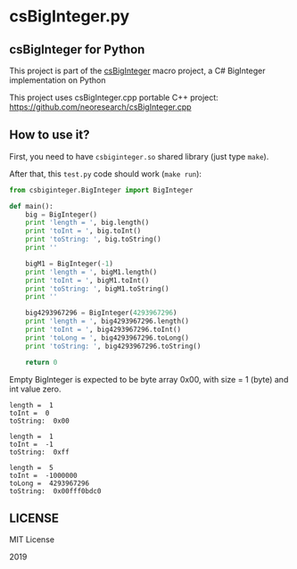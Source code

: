 # csBigInteger.py

## csBigInteger for Python

This project is part of the [csBigInteger](https://github.com/neoresearch/csBigInteger) macro project, a C# BigInteger implementation on Python 

This project uses csBigInteger.cpp portable C++ project: https://github.com/neoresearch/csBigInteger.cpp

## How to use it?

First, you need to have `csbiginteger.so` shared library (just type `make`).

After that, this `test.py` code should work (`make run`):

```py
from csbiginteger.BigInteger import BigInteger

def main():
    big = BigInteger()
    print 'length = ', big.length()
    print 'toInt = ', big.toInt()
    print 'toString: ', big.toString()
    print ''

    bigM1 = BigInteger(-1)
    print 'length = ', bigM1.length()
    print 'toInt = ', bigM1.toInt()
    print 'toString: ', bigM1.toString()
    print ''

    big4293967296 = BigInteger(4293967296)
    print 'length = ', big4293967296.length()
    print 'toInt = ', big4293967296.toInt()
    print 'toLong = ', big4293967296.toLong()
    print 'toString: ', big4293967296.toString()

    return 0
```

Empty BigInteger is expected to be byte array 0x00, with size = 1 (byte) and int value zero.

```
length =  1
toInt =  0
toString:  0x00

length =  1
toInt =  -1
toString:  0xff

length =  5
toInt =  -1000000
toLong =  4293967296
toString:  0x00fff0bdc0
```

## LICENSE

MIT License

2019